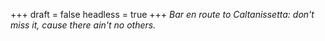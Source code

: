 
+++
draft = false
headless = true
+++
_Bar en route to Caltanissetta: don't miss it, cause there ain't no others._
